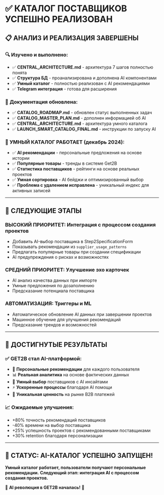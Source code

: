 # ✅ КАТАЛОГ ПОСТАВЩИКОВ УСПЕШНО РЕАЛИЗОВАН

## 📋 **АНАЛИЗ И РЕАЛИЗАЦИЯ ЗАВЕРШЕНЫ**

### 🔍 **Изучено и выполнено:**
- ✅ **CENTRAL_ARCHITECTURE.md** - архитектура 7 шагов полностью понята
- ✅ **Структура БД** - проанализирована и дополнена AI компонентами
- ✅ **Умный каталог** - полностью реализован с AI рекомендациями
- ✅ **Telegram интеграция** - готова для расширения

### 📖 **Документация обновлена:**
- ✅ **CATALOG_ROADMAP.md** - обновлен статус выполненных задач
- ✅ **CATALOG_MASTER_PLAN.md** - дополнен информацией об AI
- ✅ **CENTRAL_ARCHITECTURE.md** - архитектура умного каталога
- ✅ **LAUNCH_SMART_CATALOG_FINAL.md** - инструкции по запуску AI

### 🧠 **УМНЫЙ КАТАЛОГ РАБОТАЕТ (декабрь 2024):**
- ✅ **AI рекомендации** - персональные предложения на основе истории
- ✅ **Популярные товары** - тренды в системе Get2B
- ✅ **Статистика поставщиков** - рейтинги на основе реальных проектов
- ✅ **Умная сортировка** - AI бейджи и оптимизированный выбор
- ✅ **Проблема с удалением исправлена** - уникальный индекс для активных записей

---

## 🚀 **СЛЕДУЮЩИЕ ЭТАПЫ**

### **ВЫСОКИЙ ПРИОРИТЕТ: Интеграция с процессом создания проектов**
- Добавить AI-выбор поставщика в Step2SpecificationForm
- Показывать рекомендации из `supplier_usage_patterns`
- Предлагать популярные товары при создании спецификации
- AI предупреждения о рисках и возможностях

### **СРЕДНИЙ ПРИОРИТЕТ: Улучшение эхо карточек**  
- AI анализ качества данных при импорте
- Умные предложения по дозаполнению
- Предсказание потенциала поставщика

### **АВТОМАТИЗАЦИЯ: Триггеры и ML**
- Автоматическое обновление AI данных при завершении проектов
- Машинное обучение для улучшения рекомендаций
- Предсказание трендов и возможностей

---

## 🎯 **ДОСТИГНУТЫЕ РЕЗУЛЬТАТЫ**

### ✅ **GET2B стал AI-платформой:**
- 🧠 **Персональные рекомендации** для каждого пользователя
- 📊 **Реальная аналитика** на основе фактических данных  
- 🎯 **Умный выбор** поставщиков с AI инсайтами
- ⚡ **Ускоренные процессы** благодаря AI помощи
- 🚀 **Уникальная ценность** на рынке B2B платежей

### 📈 **Ожидаемые улучшения:**
- +80% точность рекомендаций поставщиков
- -40% времени на выбор поставщика  
- +25% успешность проектов с рекомендованными поставщиками
- +30% retention благодаря персонализации

---

## 💪 **СТАТУС: AI-КАТАЛОГ УСПЕШНО ЗАПУЩЕН!**

**Умный каталог работает, пользователи получают персональные рекомендации.**
**Следующий этап: интеграция AI с процессом создания проектов.**

🧠 **AI революция в GET2B началась!** 🚀 
